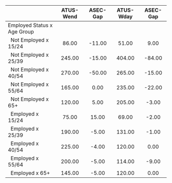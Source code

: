 
|                      |    ATUS-Wend |     ASEC-Gap |    ATUS-Wday |     ASEC-Gap |
| -------------------- | :----------: | :----------: | :----------: | :----------: |
| Employed Status x Age Group |              |              |              |              |
| &nbsp;&nbsp;Not Employed x 15/24 |        86.00 |       -11.00 |        51.00 |         9.00 |
| &nbsp;&nbsp;Not Employed x 25/39 |       245.00 |       -15.00 |       404.00 |       -84.00 |
| &nbsp;&nbsp;Not Employed x 40/54 |       270.00 |       -50.00 |       265.00 |       -15.00 |
| &nbsp;&nbsp;Not Employed x 55/64 |       165.00 |         0.00 |       235.00 |       -22.00 |
| &nbsp;&nbsp;Not Employed x 65+ |       120.00 |         5.00 |       205.00 |        -3.00 |
| &nbsp;&nbsp;Employed x 15/24 |        75.00 |        15.00 |        69.00 |        -2.00 |
| &nbsp;&nbsp;Employed x 25/39 |       190.00 |        -5.00 |       131.00 |        -1.00 |
| &nbsp;&nbsp;Employed x 40/54 |       225.00 |        -4.00 |       120.00 |         0.00 |
| &nbsp;&nbsp;Employed x 55/64 |       200.00 |        -5.00 |       114.00 |        -9.00 |
| &nbsp;&nbsp;Employed x 65+ |       145.00 |        -5.00 |       120.00 |         0.00 |

